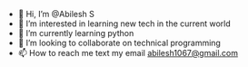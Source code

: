 - 👋 Hi, I’m @Abilesh S
- 👀 I’m interested in learning new tech in the current world
- 🌱 I’m currently learning python 
- 💞️ I’m looking to collaborate on technical programming
- 📫 How to reach me text my email abilesh1067@gmail.com

<!---
Abilesh-S/Abilesh-S is a ✨ special ✨ repository because its `README.md` (this file) appears on your GitHub profile.
You can click the Preview link to take a look at your changes.
--->
